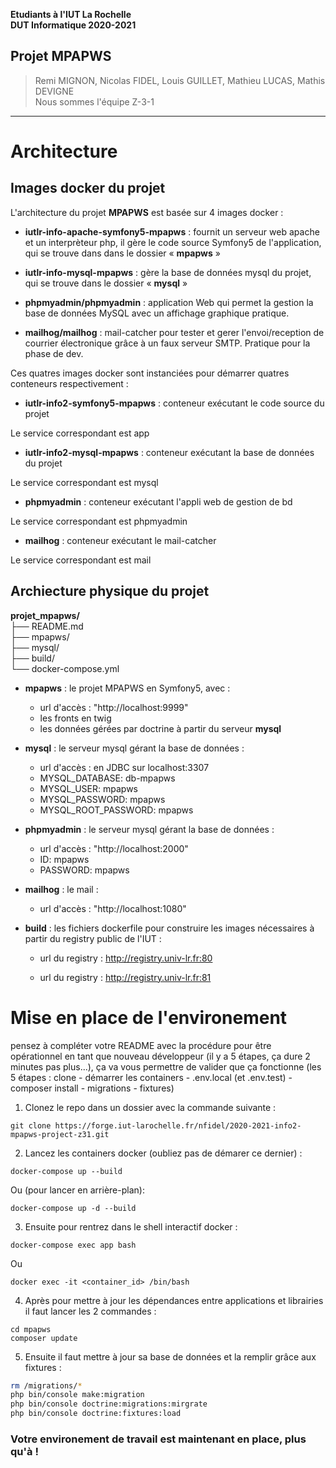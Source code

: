 **Etudiants à l'IUT La Rochelle**   
**DUT Informatique 2020-2021**

**Projet MPAPWS**   
---
> Remi MIGNON, Nicolas FIDEL, Louis GUILLET, Mathieu LUCAS, Mathis DEVIGNE  
> Nous sommes l'équipe Z-3-1
--- 

# Architecture

## Images docker du projet 

L'architecture du projet **MPAPWS** est basée sur 4 images docker :  

* **iutlr-info-apache-symfony5-mpapws** : fournit un serveur web apache et un interprèteur php, il gère le code source Symfony5 de l'application, qui se trouve dans dans le dossier « **mpapws** »

* **iutlr-info-mysql-mpapws** : gère la base de données mysql du projet, qui se trouve dans le dossier « **mysql** »

* **phpmyadmin/phpmyadmin** : application Web qui permet la gestion la base de données MySQL avec un affichage graphique pratique.

* **mailhog/mailhog** : mail-catcher pour tester et gerer l'envoi/reception de courrier électronique grâce à un faux serveur SMTP. Pratique pour la phase de dev.

Ces quatres images docker sont instanciées pour démarrer quatres conteneurs respectivement :    
* **iutlr-info2-symfony5-mpapws** : conteneur exécutant le code source du projet 

Le service correspondant est app 
* **iutlr-info2-mysql-mpapws** : conteneur exécutant la base de données du projet 

Le service correspondant est mysql
* **phpmyadmin** : conteneur exécutant l'appli web de gestion de bd

Le service correspondant est phpmyadmin
* **mailhog** : conteneur exécutant le mail-catcher

Le service correspondant est mail

## Archiecture physique du projet

**projet_mpapws/**  
├── README.md     
├── mpapws/     
├── mysql/   
├── build/  
└── docker-compose.yml  

* **mpapws** : le projet MPAPWS en Symfony5, avec :
    * url d'accès : "http://localhost:9999" 
    * les fronts en twig
    * les données gérées par doctrine à partir du serveur **mysql**

* **mysql** : le serveur mysql gérant la base de données : 
    * url d'accès : en JDBC sur localhost:3307
    * MYSQL_DATABASE: db-mpapws
    * MYSQL_USER: mpapws
    * MYSQL_PASSWORD: mpapws
    * MYSQL_ROOT_PASSWORD: mpapws

* **phpmyadmin** : le serveur mysql gérant la base de données : 
    * url d'accès : "http://localhost:2000"
    * ID: mpapws
    * PASSWORD: mpapws

* **mailhog** : le mail : 
    * url d'accès : "http://localhost:1080"

* **build** : les fichiers dockerfile pour construire les images nécessaires à partir du registry public de l'IUT : 
    * url du registry : http://registry.univ-lr.fr:80 

    * url du registry : http://registry.univ-lr.fr:81
    
# Mise en place de l'environement
 pensez à compléter votre README avec la procédure pour être opérationnel en tant que nouveau développeur (il y a 5 étapes, ça dure 2 minutes pas plus...), ça va vous permettre de valider que ça fonctionne
(les 5 étapes : clone - démarrer les containers - .env.local (et .env.test) - composer install - migrations - fixtures)

1. Clonez le repo dans un dossier avec la commande suivante :
```bash=
git clone https://forge.iut-larochelle.fr/nfidel/2020-2021-info2-mpapws-project-z31.git
```

2. Lancez les containers docker (oubliez pas de démarer ce dernier) :
```bash=
docker-compose up --build
```
Ou (pour lancer en arrière-plan):
```bash=
docker-compose up -d --build
```
3. Ensuite pour rentrez dans le shell interactif docker :
```bash=
docker-compose exec app bash
```
Ou
```bash=
docker exec -it <container_id> /bin/bash
```

4. Après pour mettre à jour les dépendances entre applications et librairies il faut lancer les 2 commandes :
```console
cd mpapws
composer update
```

5. Ensuite il faut mettre à jour sa base de données et la remplir grâce aux fixtures :

```sh
rm /migrations/*
php bin/console make:migration
php bin/console doctrine:migrations:mirgrate
php bin/console doctrine:fixtures:load
```

### **Votre environement de travail est maintenant en place, plus qu'à !**

